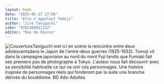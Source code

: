 ```yaml
---
layout: book
date: "2025-05-17 17:56"
title: "Elle s'appelait Tomoji"
author: "Jirô Taniguchi"
isbn: "9782369811312"
editor: "Rue de Sèvres"
---
```

![Couverture](/img/9782369811312.jpeg)Taniguchi met ici en scène la rencontre entre deux adolescentsdans le Japon de l'entre-deux guerres (1925-1932). Tomoji vit dans la campagne japonaise au nord du mont Fuji tandis que Fumiaki fait ses premiers pas de photographe à Tokyo. L'auteur nous fait découvrir avec sa sensibilité habituelle ce qui va unir ces personnages. Une histoire inspirée de personnages réels qui fonderont par la suite une branche dérivée du bouddisme. BD Ado-Adultes
